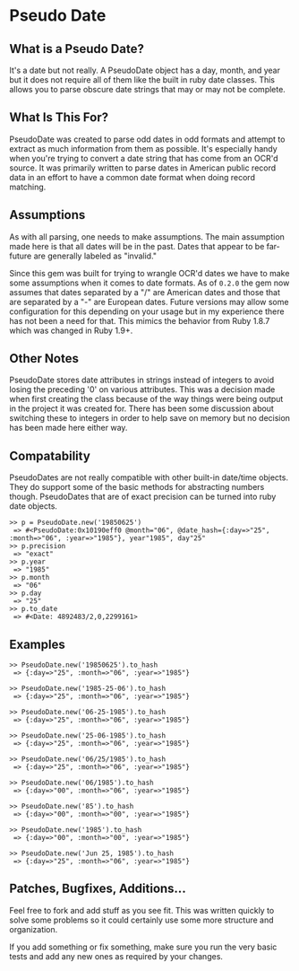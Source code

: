 # Pseudo Date

## What is a Pseudo Date?

It's a date but not really.  A PseudoDate object has a day, month, and year but it does not require all of them like the built in ruby date classes.  This allows you to parse obscure date strings that may or may not be complete.

## What Is This For?

PseudoDate was created to parse odd dates in odd formats and attempt to extract as much information from them as possible.  It's especially handy when you're trying to convert a date string that has come from an OCR'd source.  It was primarily written to parse dates in American public record data in an effort to have a common date format when doing record matching.

## Assumptions

As with all parsing, one needs to make assumptions.  The main assumption made here is that all dates will be in the past.  Dates that appear to be far-future are generally labeled as "invalid."

Since this gem was built for trying to wrangle OCR'd dates we have to make some assumptions when it comes to date formats.  As of `0.2.0` the gem now assumes that dates separated by a "/" are American dates and those that are separated by a "-" are European dates.  Future versions may allow some configuration for this depending on your usage but in my experience there has not been a need for that.  This mimics the behavior from Ruby 1.8.7 which was changed in Ruby 1.9+.

## Other Notes

PseudoDate stores date attributes in strings instead of integers to avoid losing the preceding '0' on various attributes.  This was a decision made when first creating the class because of the way things were being output in the project it was created for.  There has been some discussion about switching these to integers in order to help save on memory but no decision has been made here either way.

## Compatability

PseudoDates are not really compatible with other built-in date/time objects.  They do support some of the basic methods for abstracting numbers though.  PseudoDates that are of exact precision can be turned into ruby date objects.

	>> p = PseudoDate.new('19850625')
	 => #<PseudoDate:0x10190eff0 @month="06", @date_hash={:day=>"25", :month=>"06", :year=>"1985"}, year"1985", day"25"
	>> p.precision
	 => "exact" 
	>> p.year
	 => "1985" 
	>> p.month
	 => "06" 
	>> p.day
	 => "25"
	>> p.to_date
	 => #<Date: 4892483/2,0,2299161>

## Examples

	>> PseudoDate.new('19850625').to_hash
	 => {:day=>"25", :month=>"06", :year=>"1985"}
	
	>> PseudoDate.new('1985-25-06').to_hash
	 => {:day=>"25", :month=>"06", :year=>"1985"}
	
	>> PseudoDate.new('06-25-1985').to_hash
	 => {:day=>"25", :month=>"06", :year=>"1985"}
	
	>> PseudoDate.new('25-06-1985').to_hash
	 => {:day=>"25", :month=>"06", :year=>"1985"}
	
	>> PseudoDate.new('06/25/1985').to_hash
	 => {:day=>"25", :month=>"06", :year=>"1985"}
	
	>> PseudoDate.new('06/1985').to_hash
	 => {:day=>"00", :month=>"06", :year=>"1985"}
	
	>> PseudoDate.new('85').to_hash
	 => {:day=>"00", :month=>"00", :year=>"1985"}
	
	>> PseudoDate.new('1985').to_hash
	 => {:day=>"00", :month=>"00", :year=>"1985"}
	
	>> PseudoDate.new('Jun 25, 1985').to_hash
	 => {:day=>"25", :month=>"06", :year=>"1985"}

## Patches, Bugfixes, Additions...

Feel free to fork and add stuff as you see fit.  This was written quickly to solve some problems so it could certainly use some more structure and organization.

If you add something or fix something, make sure you run the very basic tests and add any new ones as required by your changes.
